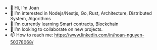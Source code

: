 - 👋 Hi, I’m Joan
- 👀 I’m interested in Nodejs/Nestjs, Go, Rust, Architecture, Distributed System, Algorithms
- 🌱 I’m currently learning Smart contracts, Blockchain
- 💞️ I’m looking to collaborate on new projects.
- 📫 How to reach me: https://www.linkedin.com/in/hoan-nguyen-50378068/

<!---
nestjsengineer/nestjsengineer is a ✨ special ✨ repository because its `README.md` (this file) appears on your GitHub profile.
You can click the Preview link to take a look at your changes.
--->
